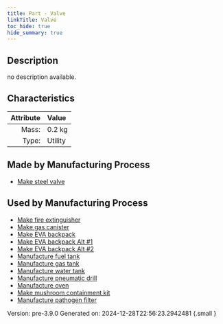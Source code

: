 ```yaml
---
title: Part - Valve
linkTitle: Valve
toc_hide: true
hide_summary: true
---
```


## Description
no description available.

## Characteristics

| Attribute      | Value |
|--------:|:------|
|Mass:|0.2 kg|
|Type:|Utility|

## Made by Manufacturing Process

- [Make steel valve](/docs/definitions/process/make-steel-valve)

## Used by Manufacturing Process

- [Make fire extinguisher](/docs/definitions/process/make-fire-extinguisher)
- [Make gas canister](/docs/definitions/process/make-gas-canister)
- [Make EVA backpack](/docs/definitions/process/make-eva-backpack)
- [Make EVA backpack Alt #1](/docs/definitions/process/make-eva-backpack-alt--1)
- [Make EVA backpack Alt #2](/docs/definitions/process/make-eva-backpack-alt--2)
- [Manufacture fuel tank](/docs/definitions/process/manufacture-fuel-tank)
- [Manufacture gas tank](/docs/definitions/process/manufacture-gas-tank)
- [Manufacture water tank](/docs/definitions/process/manufacture-water-tank)
- [Manufacture pneumatic drill](/docs/definitions/process/manufacture-pneumatic-drill)
- [Manufacture oven](/docs/definitions/process/manufacture-oven)
- [Make mushroom containment kit](/docs/definitions/process/make-mushroom-containment-kit)
- [Manufacture pathogen filter](/docs/definitions/process/manufacture-pathogen-filter)


Version: pre-3.9.0 Generated on: 2024-12-28T22:56:23.2942481
{.small }

